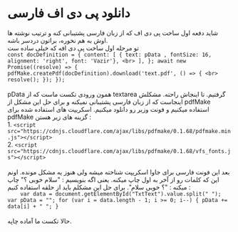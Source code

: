 # دانلود پی دی اف فارسی
شاید دفعه اول ساخت پی دی اف که از زبان فارسی پشتیبانی کنه و ترتیب نوشته ها اوش به هم نخوره، براتون دردسر باشه. <br>
تو مرحله اول ساخت پی دی افه که خیلی ساده ست <br>
    `const docDefinition = {
        content: [
            { text: pData , fontSize: 16, alignment: 'right', font: 'Vazir'}, <br>
        ],
    };
    await new Promise((resolve) => {
        pdfMake.createPdf(docDefinition).download('text.pdf', () => { <br>
            resolve();
        });
    });` <br> <br>
    pData همون ورودی تکست ماست که از textarea گرفتیم. تا اینجاش راحته. مشکلش اینجاست که از زبان فارسی پشتیبانی نمیکنه و برای حل این مشکل از pdfMake استفاده میکنیم و فونت وزیر رو دانلود میکنیم. اسکریپت های استفاده شده برای pdfMake گزینه های زیر هستن : <br>
    1. `<script src="https://cdnjs.cloudflare.com/ajax/libs/pdfmake/0.1.68/pdfmake.min.js"></script>` <br>
    2. `<script src="https://cdnjs.cloudflare.com/ajax/libs/pdfmake/0.1.68/vfs_fonts.js"></script>` <br> <br>
  بعد این فونت فارسی برای جاوا اسکریپت شناخته میشه ولی هنوز یه مشکل مونده. اونم این که کلمات رو از آخر به اول چاپ میکنه. یعنی اگه بنویسیم : "سلام خوبی ؟" چاپ میکنه : "؟ خوبی سلام". برای حل این مشکلم باید از حلقه استفاده کنیم : <br> 
  `    var data = document.getElementById("TxtText").value.split(" ");
    var pData = "";
    for (var i = data.length - 1; i >= 0; i--) {
        pData += data[i] + " ";
    }` <br> <br> 
    حالا تکست ما آماده چاپه.

